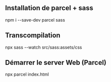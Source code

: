 ## Installation de parcel + sass
npm i --save-dev parcel sass

## Transcompilation
npx sass --watch src/sass:assets/css


## Démarrer le server Web (Parcel)
npx parcel index.html
